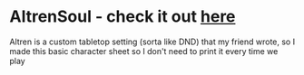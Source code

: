 # AltrenSoul - check it out [here](https://altren-soul.vercel.app/)
Altren is a custom tabletop setting (sorta like DND) that my friend wrote, so I made this basic character sheet so I don't need to print it every time we play
